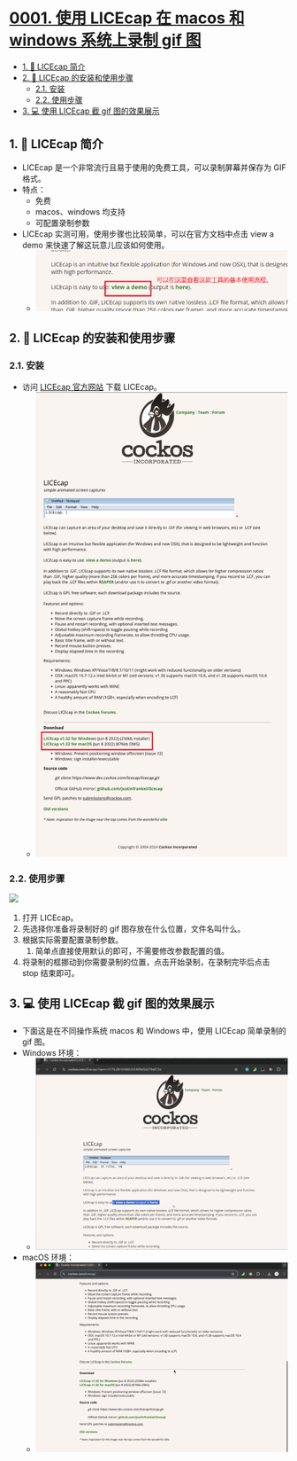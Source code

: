 # [0001. 使用 LICEcap 在 macos 和 windows 系统上录制 gif 图](https://github.com/Tdahuyou/pc/tree/main/0001.%20%E4%BD%BF%E7%94%A8%20LICEcap%20%E5%9C%A8%20macos%20%E5%92%8C%20windows%20%E7%B3%BB%E7%BB%9F%E4%B8%8A%E5%BD%95%E5%88%B6%20gif%20%E5%9B%BE)

<!-- region:toc -->
- [1. 📒 LICEcap 简介](#1--licecap-简介)
- [2. 📒 LICEcap 的安装和使用步骤](#2--licecap-的安装和使用步骤)
  - [2.1. 安装](#21-安装)
  - [2.2. 使用步骤](#22-使用步骤)
- [3. 💻 使用 LICEcap 截 gif 图的效果展示](#3--使用-licecap-截-gif-图的效果展示)
<!-- endregion:toc -->


## 1. 📒 LICEcap 简介

- LICEcap 是一个非常流行且易于使用的免费工具，可以录制屏幕并保存为 GIF 格式。
- 特点：
  - 免费
  - macos、windows 均支持
  - 可配置录制参数
- LICEcap 实测可用，使用步骤也比较简单，可以在官方文档中点击 view a demo 来快速了解这玩意儿应该如何使用。
  - ![](assets/2024-10-14-10-29-36.png)

## 2. 📒 LICEcap 的安装和使用步骤

### 2.1. 安装

- 访问 [LICEcap 官方网站](https://www.cockos.com/licecap/) 下载 LICEcap。
  - ![](assets/2024-11-30-12-00-23.png)

### 2.2. 使用步骤

![](assets/2024-11-30-12-07-42.png)

1. 打开 LICEcap。
2. 先选择你准备将录制好的 gif 图存放在什么位置，文件名叫什么。
3. 根据实际需要配置录制参数。
   1. 简单点直接使用默认的即可，不需要修改参数配置的值。
4. 将录制的框挪动到你需要录制的位置，点击开始录制，在录制完毕后点击 stop 结束即可。

## 3. 💻 使用 LICEcap 截 gif 图的效果展示

- 下面这是在不同操作系统 macos 和 Windows 中，使用 LICEcap 简单录制的 gif 图。
- Windows 环境：
  - ![](assets/windows-test.gif)
- macOS 环境：
  - ![](assets/macos-test.gif)

